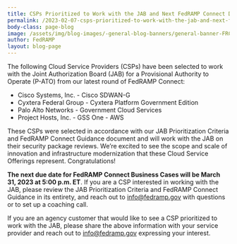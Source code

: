 ```yaml
---
title: CSPs Prioritized to Work with the JAB and Next FedRAMP Connect Due Date 
permalink: /2023-02-07-csps-prioritized-to-work-with-the-jab-and-next-fedramp-connect-due-date/
body-class: page-blog
image: /assets/img/blog-images/-general-blog-banners/general-banner-FRConnect.png
author: FedRAMP
layout: blog-page
---
```

The following Cloud Service Providers (CSPs) have been selected to work with the Joint Authorization Board (JAB) for a Provisional Authority to Operate (P-ATO) from our latest round of FedRAMP Connect:

- Cisco Systems, Inc. - Cisco SDWAN-G
- Cyxtera Federal Group - Cyxtera Platform Government Edition
- Palo Alto Networks - Government Cloud Services
- Project Hosts, Inc. - GSS One - AWS

These CSPs were selected in accordance with our JAB Prioritization Criteria and FedRAMP Connect Guidance document and will work with the JAB on their security package reviews. We’re excited to see the scope and scale of innovation and infrastructure modernization that these Cloud Service Offerings represent. Congratulations!

**The next due date for FedRAMP Connect Business Cases will be March 31, 2023 at 5:00 p.m. ET**. If you are a CSP interested in working with the JAB, please review the JAB Prioritization Criteria and FedRAMP Connect Guidance in its entirety, and reach out to <a href="mailto:info@fedramp.gov">info@fedramp.gov</a> with questions or to set up a coaching call. 

If you are an agency customer that would like to see a CSP prioritized to work with the JAB, please share the above information with your service provider and reach out to <a href="mailto:info@fedramp.gov">info@fedramp.gov</a> expressing your interest.
